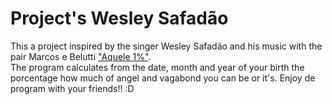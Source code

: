 # Project's Wesley Safadão

This a project inspired by the singer Wesley Safadão and his music with the pair Marcos e Belutti ["Aquele 1%"](https://www.vagalume.com.br/marcos-e-belutti/aquele-um-por-cento-part-wesley-safadao.html).    
  The program calculates from the date, month and year of your birth the porcentage how much of angel and vagabond you can be or it's. Enjoy de program with your friends!! :D